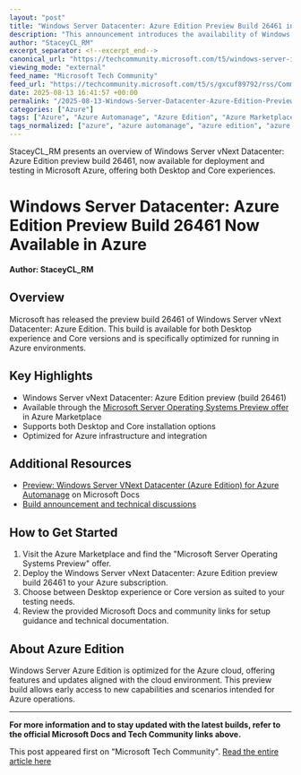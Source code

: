 ```yaml
---
layout: "post"
title: "Windows Server Datacenter: Azure Edition Preview Build 26461 in Azure"
description: "This announcement introduces the availability of Windows Server vNext Datacenter: Azure Edition preview build 26461 for testing in Azure environments, featuring both Desktop and Core experiences. The preview is accessible through the Microsoft Server Operating Systems Preview offer in Azure Marketplace and provides the latest updates tailored for Azure infrastructure and integration, with resources for further technical details."
author: "StaceyCL_RM"
excerpt_separator: <!--excerpt_end-->
canonical_url: "https://techcommunity.microsoft.com/t5/windows-server-insiders/windows-server-datacenter-azure-edition-preview-build-26461-now/m-p/4442961#M4197"
viewing_mode: "external"
feed_name: "Microsoft Tech Community"
feed_url: "https://techcommunity.microsoft.com/t5/s/gxcuf89792/rss/Community"
date: 2025-08-13 16:41:57 +00:00
permalink: "/2025-08-13-Windows-Server-Datacenter-Azure-Edition-Preview-Build-26461-in-Azure.html"
categories: ["Azure"]
tags: ["Azure", "Azure Automanage", "Azure Edition", "Azure Marketplace", "Cloud Infrastructure", "Community", "Core Version", "Deployment", "Desktop Experience", "Microsoft Azure", "Preview Build 26461", "Server Operating Systems", "Server Preview", "Windows Server Datacenter", "Windows Server Vnext"]
tags_normalized: ["azure", "azure automanage", "azure edition", "azure marketplace", "cloud infrastructure", "community", "core version", "deployment", "desktop experience", "microsoft azure", "preview build 26461", "server operating systems", "server preview", "windows server datacenter", "windows server vnext"]
---
```


StaceyCL_RM presents an overview of Windows Server vNext Datacenter: Azure Edition preview build 26461, now available for deployment and testing in Microsoft Azure, offering both Desktop and Core experiences.<!--excerpt_end-->

# Windows Server Datacenter: Azure Edition Preview Build 26461 Now Available in Azure

**Author: StaceyCL_RM**

## Overview

Microsoft has released the preview build 26461 of Windows Server vNext Datacenter: Azure Edition. This build is available for both Desktop experience and Core versions and is specifically optimized for running in Azure environments.

## Key Highlights

- Windows Server vNext Datacenter: Azure Edition preview (build 26461)
- Available through the [Microsoft Server Operating Systems Preview offer](https://azuremarketplace.microsoft.com/en-us/marketplace/apps/microsoftwindowsserver.microsoftserveroperatingsystems-previews?tab=Overview) in Azure Marketplace
- Supports both Desktop and Core installation options
- Optimized for Azure infrastructure and integration

## Additional Resources

- [Preview: Windows Server VNext Datacenter (Azure Edition) for Azure Automanage](https://docs.microsoft.com/en-us/azure/automanage/windows-server-azure-edition-vnext) on Microsoft Docs
- [Build announcement and technical discussions](https://techcommunity.microsoft.com/discussions/windowsserverinsiders/announcing-windows-server-vnext-preview-build-26461/4441294)

## How to Get Started

1. Visit the Azure Marketplace and find the "Microsoft Server Operating Systems Preview" offer.
2. Deploy the Windows Server vNext Datacenter: Azure Edition preview build 26461 to your Azure subscription.
3. Choose between Desktop experience or Core version as suited to your testing needs.
4. Review the provided Microsoft Docs and community links for setup guidance and technical documentation.

## About Azure Edition

Windows Server Azure Edition is optimized for the Azure cloud, offering features and updates aligned with the cloud environment. This preview build allows early access to new capabilities and scenarios intended for Azure operations.

---

**For more information and to stay updated with the latest builds, refer to the official Microsoft Docs and Tech Community links above.**

This post appeared first on "Microsoft Tech Community". [Read the entire article here](https://techcommunity.microsoft.com/t5/windows-server-insiders/windows-server-datacenter-azure-edition-preview-build-26461-now/m-p/4442961#M4197)
